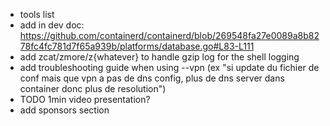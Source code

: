 - tools list
- add in dev doc: https://github.com/containerd/containerd/blob/269548fa27e0089a8b8278fc4fc781d7f65a939b/platforms/database.go#L83-L111
- add zcat/zmore/z{whatever} to handle gzip log for the shell logging
- add troubleshooting guide when using --vpn (ex "si update du fichier de conf mais que vpn a pas de dns config, plus de dns server dans container donc plus de resolution")
- TODO 1min video presentation?
- add sponsors section